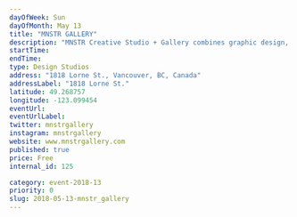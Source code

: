 ```yaml
---
dayOfWeek: Sun
dayOfMonth: May 13
title: "MNSTR GALLERY"
description: "MNSTR Creative Studio + Gallery combines graphic design, art, printmaking, photography, and curation. We are a new studio in Mount Pleasant run by Ben & Oli, a husband and wife duo, and part of the space is also our home. <br> <br> We'll exhibit our individual and collaborative work in the coming months and eventually curate shows for other artists. We were previously in Singapore and Australia the past 10 years to live + work before finding Vancouver as a new home at the beginning of 2016. <br> <br> For VDW, we're opening our studio  to showcase our physical artworks and to play a slideshow of our past and current projects.<br> <br> Oil will demonstrate his screen printing process during the show, the final step in his creative process taking digitally created imagery and applying it to the canvas by hand. Visitors can drop in any time throughout the process and watch how the prints are made. <br> <br> A VFX animator by day, Beng is a self taught screenprinter who creates poppy narrative-driven social commentary art works. These artworks will also be available for purchase through our website soon.<br> <br> We'll have a studio lighting set up for still life/food and a workstation to demonstrate workflow. Having a background in graphic design has helped her a lot with the creative direction in her photography work, styling and editing skills.<br> <br> Their collective experiences and skills have brought them to create their little monster (MNSTR) here in Vancouver. “We hope to contribute to the art and design scene in the city and are keen to connect with the creative community here... people with different focuses from designers, artists, craftsman, and those who are enthusiastic about visuals. <br> <br> Drop by and hang with us!"
startTime: 
endTime: 
type: Design Studios
address: "1818 Lorne St., Vancouver, BC, Canada"
addressLabel: "1818 Lorne St."
latitude: 49.268757
longitude: -123.099454
eventUrl: 
eventUrlLabel: 
twitter: mnstrgallery
instagram: mnstrgallery
website: www.mnstrgallery.com
published: true
price: Free
internal_id: 125

category: event-2018-13
priority: 0
slug: 2018-05-13-mnstr_gallery
---
```

